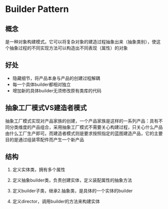 # Builder Pattern



## 概念

是一种对象构建模式。它可以将复杂对象的建造过程抽象出来（抽象类别），使这个抽象过程的不同实现方法可以构造出不同表现（属性）的对象



## 好处

- 隐藏细节，将产品本身与产品的创建过程解耦
- 每一个具体builder都相对独立
- 增加新的具体builder无须修改原有类库的代码



## 抽象工厂模式VS建造者模式 

抽象工厂模式实现对产品家族的创建，一个产品家族是这样的一系列产品：具有不同分类维度的产品组合，采用抽象工厂模式不需要关心构建过程，只关心什么产品由什么工厂生产即可。而建造者模式则是要求按照指定的蓝图建造产品，它的主要目的是通过组装零配件而产生一个新产品



## 结构

1. 定义实体类，拥有多个属性

2. 定义抽象builder类，负责创建实体，定义装配属性的抽象方法

3. 定义builder子类，继承2.抽象类，是具体的一个实体的builder
4. 定义director，调用builder的方法来构建实体
